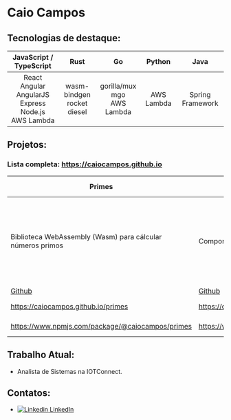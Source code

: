 # Caio Campos

## Tecnologias de destaque:
|JavaScript / TypeScript | Rust | Go | Python | Java |
| :--------------------: | :--: | :-: | :---: | :--: |
| React <br /> Angular <br /> AngularJS <br /> Express <br /> Node.js <br /> AWS Lambda | wasm-bindgen <br /> rocket <br /> diesel | gorilla/mux <br /> mgo <br /> AWS Lambda | AWS Lambda | Spring Framework |

## Projetos:
### Lista completa: https://caiocampos.github.io
| Primes | Tabs | links-buttons | Shrtr | img-fuse | Restaurantes | POI-inc | GLAE | AtualizaHora | PDIEditor |
| ------ | ---- | ------------- | ----- | -------- | ------------ | ------- | ---- | ------------ | --------- |
|  Biblioteca WebAssembly (Wasm) para cálcular números primos | Componente de abas | Componente que gera um menu de links em páginas | Encurtador de links | Projeto de programa em rust para mesclar imagens para usar em cards digitais | Protótipo de Software com login, gestão de autoridades e CRUD de entidades | Protótipo de Software de gerência de Pontos de Interesse | Biblioteca de funções voltada ao ensino de programação básica usando elementos gráficos | Atualiza o horário de computadores com problemas de bateria | Editor de Imagens simples |
| [Github](https://github.com/caiocampos/primes) | [Github](https://github.com/caiocampos/tabs) | [Github](https://github.com/caiocampos/links-buttons) | [Github](https://github.com/caiocampos/shrtr) | [Github](https://github.com/caiocampos/img-fuse) | Github [Front](https://github.com/caiocampos/restaurantes-app) [Back](https://github.com/caiocampos/Restaurantes) | [Github](https://github.com/caiocampos/POI-inc) | [Github](https://github.com/caiocampos/GLAE) | [Github](https://github.com/caiocampos/AtualizaHora) | [Github](https://github.com/caiocampos/PDIEditor) |
|  https://caiocampos.github.io/primes | https://caiocampos.github.io/tabs | https://caiocampos.github.io/links-buttons | https://caiocampos.github.io/shrtr | | https://caiocampos.github.io/restaurantes-app | | | | |
|  https://www.npmjs.com/package/@caiocampos/primes | https://www.npmjs.com/package/@caiocampos/tabs | https://www.npmjs.com/package/@caiocampos/links-buttons | | | | | | | |

## Trabalho Atual:
* Analista de Sistemas na IOTConnect.
  
## Contatos:
* [![Linkedin](https://i.stack.imgur.com/gVE0j.png) LinkedIn](https://www.linkedin.com/in/caio-o-campos/)
